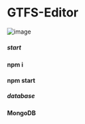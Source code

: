 # GTFS-Editor

![image](https://github.com/oznurpaylan/gtfs_editor_backend/assets/79011604/f38d64f6-82d1-406d-a1fb-ff2d7b7fb1d6)

##### start
#### npm i
#### npm start

##### database
#### MongoDB
